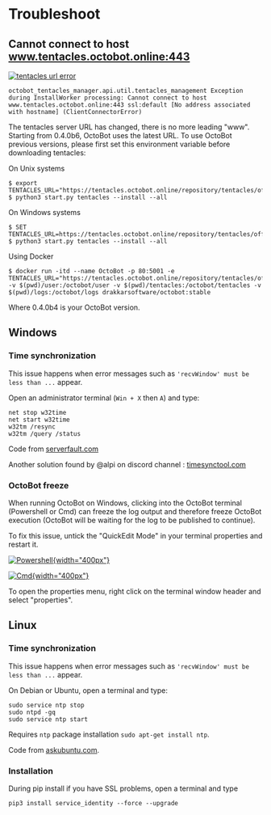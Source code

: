 Troubleshoot
============

Cannot connect to host www.tentacles.octobot.online:443
-------------------------------------------------------

[![tentacles url error](https://raw.githubusercontent.com/Drakkar-Software/OctoBot/assets/wiki_resources/troubleshoot-tentacles-url-error.png)](https://raw.githubusercontent.com/Drakkar-Software/OctoBot/assets/wiki_resources/troubleshoot-tentacles-url-error.png)

``` {.sourceCode .bash}
octobot_tentacles_manager.api.util.tentacles_management Exception during InstallWorker processing: Cannot connect to host www.tentacles.octobot.online:443 ssl:default [No address associated with hostname] (ClientConnectorError)
```

The tentacles server URL has changed, there is no more leading \"www\".
Starting from 0.4.0b6, OctoBot uses the latest URL. To use OctoBot
previous versions, please first set this environment variable before
downloading tentacles:

On Unix systems

``` {.sourceCode .bash}
$ export TENTACLES_URL="https://tentacles.octobot.online/repository/tentacles/officials/packages/full/base/0.4.0b4/any_platform.zip"
$ python3 start.py tentacles --install --all
```

On Windows systems

``` {.sourceCode .bash}
$ SET TENTACLES_URL=https://tentacles.octobot.online/repository/tentacles/officials/packages/full/base/0.4.0b4/any_platform.zip
$ python3 start.py tentacles --install --all
```

Using Docker

``` {.sourceCode .bash}
$ docker run -itd --name OctoBot -p 80:5001 -e TENTACLES_URL="https://tentacles.octobot.online/repository/tentacles/officials/packages/full/base/0.4.0b4/any_platform.zip" -v $(pwd)/user:/octobot/user -v $(pwd)/tentacles:/octobot/tentacles -v $(pwd)/logs:/octobot/logs drakkarsoftware/octobot:stable
```

Where 0.4.0b4 is your OctoBot version.

Windows
-------

### Time synchronization

This issue happens when error messages such as
`'recvWindow' must be less than ...` appear.

Open an administrator terminal (`Win + X` then `A`) and type:

``` {.sourceCode .bash}
net stop w32time
net start w32time
w32tm /resync
w32tm /query /status
```

Code from
[serverfault.com](https://serverfault.com/questions/294787/how-do-i-force-sync-the-time-on-windows-workstation-or-server)

Another solution found by \@alpi on discord channel :
[timesynctool.com](http://www.timesynctool.com)

### OctoBot freeze

When running OctoBot on Windows, clicking into the OctoBot terminal
(Powershell or Cmd) can freeze the log output and therefore freeze
OctoBot execution (OctoBot will be waiting for the log to be published
to continue).

To fix this issue, untick the \"QuickEdit Mode\" in your terminal
properties and restart it.

[![Powershell](https://raw.githubusercontent.com/Drakkar-Software/OctoBot/assets/wiki_resources/powerShellEditMode.jpg){width="400px"}](https://raw.githubusercontent.com/Drakkar-Software/OctoBot/assets/wiki_resources/powerShellEditMode.jpg)

[![Cmd](https://raw.githubusercontent.com/Drakkar-Software/OctoBot/assets/wiki_resources/cmdQuickEdit.jpg){width="400px"}](https://raw.githubusercontent.com/Drakkar-Software/OctoBot/assets/wiki_resources/cmdQuickEdit.jpg)

To open the properties menu, right click on the terminal window header
and select \"properties\".

Linux
-----

### Time synchronization

This issue happens when error messages such as
`'recvWindow' must be less than ...` appear.

On Debian or Ubuntu, open a terminal and type:

``` {.sourceCode .bash}
sudo service ntp stop
sudo ntpd -gq
sudo service ntp start
```

Requires `ntp` package installation `sudo apt-get install ntp`.

Code from
[askubuntu.com](https://askubuntu.com/questions/254826/how-to-force-a-clock-update-using-ntp#256004).

### Installation

During pip install if you have SSL problems, open a terminal and type

``` {.sourceCode .bash}
pip3 install service_identity --force --upgrade
```
